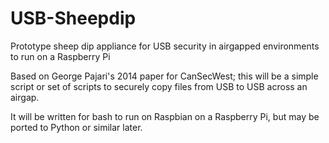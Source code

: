# USB-Sheepdip

Prototype sheep dip appliance for USB security in airgapped environments to run on a Raspberry Pi

Based on George Pajari's 2014 paper for CanSecWest; this will be a simple script or set of scripts to securely copy files from USB to USB across an airgap.

It will be written for bash to run on Raspbian on a Raspberry Pi, but may be ported to Python or similar later.
